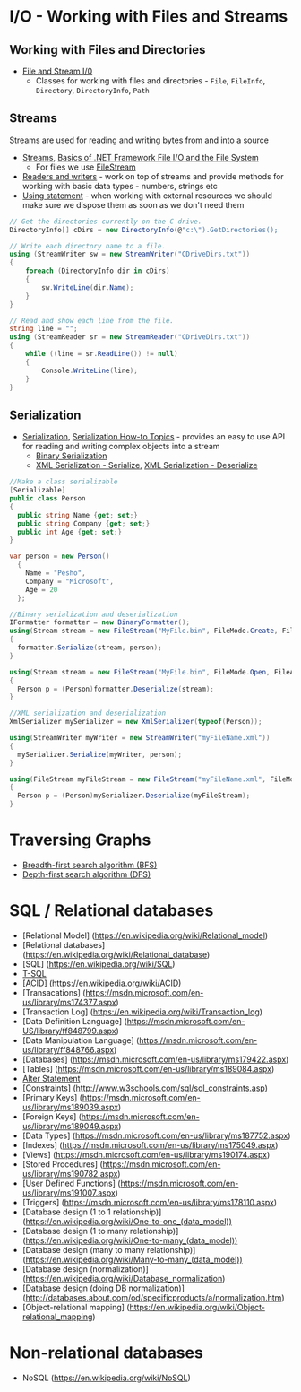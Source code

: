 # I/O - Working with Files and Streams

## Working with Files and Directories
* [File and Stream I/0](https://msdn.microsoft.com/en-us/library/k3352a4t%28v=vs.110%29.aspx)
  * Classes for working with files and directories - `File`, `FileInfo`, `Directory`, `DirectoryInfo`, `Path`

## Streams
Streams are used for reading and writing bytes from and into a source
* [Streams](https://msdn.microsoft.com/en-us/library/k3352a4t(v=vs.110).aspx#Anchor_1), [Basics of .NET Framework File I/O and the File System](https://msdn.microsoft.com/en-us/library/ms172745.aspx)
	* For files we use [FileStream](https://msdn.microsoft.com/en-us/library/system.io.filestream(v=vs.110).aspx)
* [Readers and writers](https://msdn.microsoft.com/en-us/library/k3352a4t(v=vs.110).aspx#Anchor_2) - work on top of streams and provide methods for working with basic data types - numbers, strings etc
* [Using statement](https://msdn.microsoft.com/en-us/library/yh598w02.aspx) - when working with external resources we should make sure we dispose them as soon as we don't need them

```csharp
// Get the directories currently on the C drive.
DirectoryInfo[] cDirs = new DirectoryInfo(@"c:\").GetDirectories();

// Write each directory name to a file.
using (StreamWriter sw = new StreamWriter("CDriveDirs.txt"))
{
    foreach (DirectoryInfo dir in cDirs)
    {
        sw.WriteLine(dir.Name);
    }
}

// Read and show each line from the file.
string line = "";
using (StreamReader sr = new StreamReader("CDriveDirs.txt"))
{
    while ((line = sr.ReadLine()) != null)
    {
        Console.WriteLine(line);
    }
}
```

## Serialization
* [Serialization](https://msdn.microsoft.com/en-us/library/ms233843.aspx), [Serialization How-to Topics](https://msdn.microsoft.com/en-us/library/ms172360%28v=vs.110%29.aspx) - provides an easy to use API for reading and writing complex objects into a stream
	* [Binary Serialization](https://msdn.microsoft.com/en-us/library/4abbf6k0%28v=vs.110%29.aspx)
	* [XML Serialization - Serialize](https://msdn.microsoft.com/en-us/library/szzyf24s%28v=vs.110%29.aspx), [XML Serialization - Deserialize](https://msdn.microsoft.com/en-us/library/fa420a9y%28v=vs.110%29.aspx)
	
```csharp
//Make a class serializable
[Serializable]
public class Person
{
  public string Name {get; set;}
  public string Company {get; set;}
  public int Age {get; set;}
}

var person = new Person()
  {
    Name = "Pesho",
    Company = "Microsoft",
    Age = 20
  };

//Binary serialization and deserialization
IFormatter formatter = new BinaryFormatter();
using(Stream stream = new FileStream("MyFile.bin", FileMode.Create, FileAccess.Write, FileShare.None))
{
  formatter.Serialize(stream, person);
}

using(Stream stream = new FileStream("MyFile.bin", FileMode.Open, FileAccess.Read, FileShare.Read))
{
  Person p = (Person)formatter.Deserialize(stream);
}

//XML serialization and deserialization
XmlSerializer mySerializer = new XmlSerializer(typeof(Person));

using(StreamWriter myWriter = new StreamWriter("myFileName.xml"))
{
  mySerializer.Serialize(myWriter, person);
}

using(FileStream myFileStream = new FileStream("myFileName.xml", FileMode.Open))
{
  Person p = (Person)mySerializer.Deserialize(myFileStream);
}
```

# Traversing Graphs

* [Breadth-first search algorithm (BFS)](https://en.wikipedia.org/wiki/Breadth-first_search)
* [Depth-first search algorithm (DFS)](https://en.wikipedia.org/wiki/Depth-first_search)


# SQL / Relational databases
* [Relational Model] (https://en.wikipedia.org/wiki/Relational_model)
* [Relational databases] (https://en.wikipedia.org/wiki/Relational_database)
* [SQL] (https://en.wikipedia.org/wiki/SQL)
* [T-SQL](https://en.wikipedia.org/wiki/Transact-SQL)
* [ACID] (https://en.wikipedia.org/wiki/ACID)
* [Transacations] (https://msdn.microsoft.com/en-us/library/ms174377.aspx)
* [Transaction Log] (https://en.wikipedia.org/wiki/Transaction_log)
* [Data Definition Language] (https://msdn.microsoft.com/en-US/library/ff848799.aspx)
* [Data Manipulation Language] (https://msdn.microsoft.com/en-us/library/ff848766.aspx)
* [Databases] (https://msdn.microsoft.com/en-us/library/ms179422.aspx)
* [Tables] (https://msdn.microsoft.com/en-us/library/ms189084.aspx)
* [Alter Statement](https://msdn.microsoft.com/en-us/library/ms190273.aspx)
* [Constraints] (http://www.w3schools.com/sql/sql_constraints.asp)
* [Primary Keys] (https://msdn.microsoft.com/en-us/library/ms189039.aspx)
* [Foreign Keys] (https://msdn.microsoft.com/en-us/library/ms189049.aspx)
* [Data Types] (https://msdn.microsoft.com/en-us/library/ms187752.aspx)
* [Indexes] (https://msdn.microsoft.com/en-us/library/ms175049.aspx)
* [Views] (https://msdn.microsoft.com/en-us/library/ms190174.aspx)
* [Stored Procedures] (https://msdn.microsoft.com/en-us/library/ms190782.aspx)
* [User Defined Functions] (https://msdn.microsoft.com/en-us/library/ms191007.aspx)
* [Triggers] (https://msdn.microsoft.com/en-us/library/ms178110.aspx)
* [Database design (1 to 1 relationship)] (https://en.wikipedia.org/wiki/One-to-one_(data_model))
* [Database design (1 to many relationship)] (https://en.wikipedia.org/wiki/One-to-many_(data_model))
* [Database design (many to many relationship)] (https://en.wikipedia.org/wiki/Many-to-many_(data_model))
* [Database design (normalization)] (https://en.wikipedia.org/wiki/Database_normalization)
* [Database design (doing DB normalization)] (http://databases.about.com/od/specificproducts/a/normalization.htm)
* [Object-relational mapping] (https://en.wikipedia.org/wiki/Object-relational_mapping)

# Non-relational databases
* NoSQL (https://en.wikipedia.org/wiki/NoSQL)


